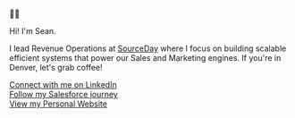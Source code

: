 🐻‍❄️

Hi! I'm Sean.

I lead Revenue Operations at [SourceDay](https://www.sourceday.com) where I focus on building scalable efficient systems that power our Sales and Marketing engines. If you're in Denver, let's grab coffee!

[Connect with me on LinkedIn](https://www.linkedin.com/in/dayseanm)<br>
[Follow my Salesforce journey](https://trailblazer.me/id/sday)<br>
[View my Personal Website](https://seanday.me/links)

<!--
**sday222/sday222** is a ✨ _special_ ✨ repository because its `README.md` (this file) appears on your GitHub profile.

Here are some ideas to get you started:

- 🔭 I’m currently working on ...
- 🌱 I’m currently learning ...
- 👯 I’m looking to collaborate on ...
- 🤔 I’m looking for help with ...
- 💬 Ask me about ...
- 📫 How to reach me: ...
- 😄 Pronouns: ...
- ⚡ Fun fact: ...
-->
